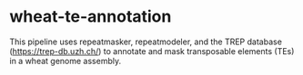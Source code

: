 # wheat-te-annotation
This pipeline uses repeatmasker, repeatmodeler, and the TREP database  (https://trep-db.uzh.ch/) to annotate and mask transposable elements (TEs) in a wheat genome assembly.
